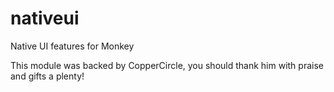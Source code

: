 nativeui
========

Native UI features for Monkey

This module was backed by CopperCircle, you should thank him with praise and gifts a plenty!
